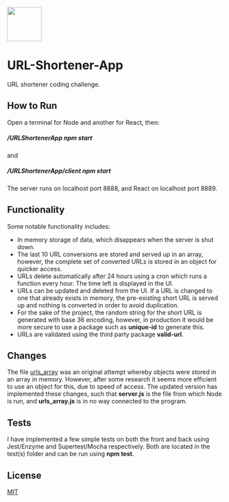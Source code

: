 <img src="https://raw.githubusercontent.com/Matt-dc/URL-Shortener-App/master/client/public/favicon.ico?raw=true" width="80px" />

# URL-Shortener-App

URL shortener coding challenge.

## How to Run

Open a terminal for Node and another for React, then:

##### /URLShortenerApp npm start

and

##### /URLShortenerApp/client npm start

The server runs on localhost port 8888, and React on localhost port 8889.

## Functionality

Some notable functionality includes:

- In memory storage of data, which disappears when the server is shut down.
- The last 10 URL conversions are stored and served up in an array, however, the complete set of converted URLs is stored in an object for quicker access.
- URLs delete automatically after 24 hours using a cron which runs a function every hour. The time left is displayed in the UI.
- URLs can be updated and deleted from the UI. If a URL is changed to one that already exists in memory, the pre-existing short URL is served up and nothing is converted in order to avoid duplication.
- For the sake of the project, the random string for the short URL is generated with base 36 encoding, however, in production it would be more secure to use a package such as **unique-id** to generate this.
- URLs are validated using the third party package **valid-url**.

## Changes

The file [urls_array](https://github.com/Matt-dc/URL-Shortener-App/blob/master/urls_array.js) was an original attempt whereby objects were stored in an array in memory. However, after some research it seems more efficient to use an object for this, due to speed of access.
The updated version has implemented these changes, such that **server.js** is the file from which Node is run, and **urls_array.js** is in no way connected to the program.

## Tests

I have implemented a few simple tests on both the front and back using Jest/Enzyme and Supertest/Mocha respectively. Both are located in the test(s) folder and can be run using **npm test**.

## License

[MIT](https://choosealicense.com/licenses/mit/)
